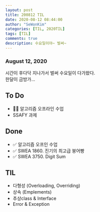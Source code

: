 ```yaml
---
layout: post
title: 200812 TIL
date: 2020-08-12 08:44:00
author: "SeWonKim"
categories: [TIL, 2020TIL]
tags: [TIL]
comments: true
description: 수요일이야~ 벌써~
---
```


### August 12, 2020

시간이 후다닥 지나가서 벌써 수요일이 다가왔다.  
한달이 금방가...

## To Do

- 👨‍💻 알고리즘 오프라인 수업
- SSAFY 과제

## Done

- ✅ 알고리즘 오프인 수업
- ✅ SWEA 1860. 진기의 최고급 붕어빵
- ✅ SWEA 3750. Digit Sum

## TIL

- 다형성 (Overloading, Overriding)
- 상속 (Emplements)
- 추상class & Interface
- Error & Exception
